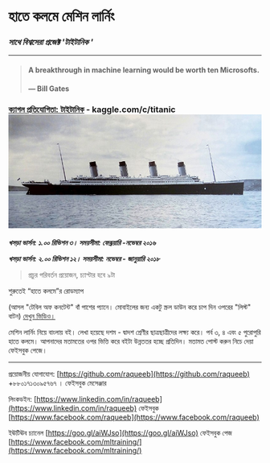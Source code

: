 # হাতে কলমে মেশিন লার্নিং

### _সাথে বিশ্বসেরা প্রজেক্ট 'টাইটানিক '_

---

> #### A breakthrough in machine learning would be worth ten Microsofts.
>
> #### — Bill Gates

### [ক্যাগল প্রতিযোগিতা: টাইটানিক](https://www.kaggle.com/c/titanic/ "টাইটানিক ") - kaggle.com/c/titanic![](/assets/titanic-kaggle.JPG)

_**খসড়া ভার্সন: ১.০০ রিভিশন ৩। সময়সীমা:  ফেব্রূয়ারি -নভেম্বর ২০১৬**_

_**খসড়া ভার্সন: ২.০০ রিভিশন ১২। সময়সীমা: নভেম্বর  - জানুয়ারি ২০১৮**_

> প্রচুর পরিবর্তন প্রয়োজন, চ্যাপ্টার হবে ৯টা

শুরুতেই “হাতে কলমে”র রোডম্যাপ

\(আসল "টেবিল অফ কনটেন্ট" বাঁ পাশের প্যানে। মোবাইলের জন্য একটু স্ক্রল ডাউন করে চাপ দিন ওপরের "লিস্ট" বাটন\) [দেখুন ভিডিও।](https://www.facebook.com/mltraining/videos/757857641090247/) 

মেশিন লার্নিং নিয়ে বাংলায় বই। লেখা হয়েছে দশম - দ্বাদশ শ্রেণীর ছাত্রছাত্রীদের লক্ষ্য করে। পর্ব ৩, ৪ এবং ৫ পুরোপুরি হাতে কলমে। আপনাদের মতামতের ওপর ভিত্তি করে বইটা উন্নততর হচ্ছে প্রতিদিন। মতামত পোস্ট করুন নিচে দেয়া ফেইসবুক পেজে।

---

প্রয়োজনীয় যোগাযোগ: [https://github.com/raqueeb](https://github.com/raqueeb) +৮৮০১৭১৩০৯৫৭৬৭ । ফেইসবুক মেসেঞ্জার

লিংকডইন: [https://www.linkedin.com/in/raqueeb](https://www.linkedin.com/in/raqueeb) ফেইসবুক [https://www.facebook.com/raqueeb](https://www.facebook.com/raqueeb)

ইঊটিঊব চ্যানেল [https://goo.gl/aiWJso](https://goo.gl/aiWJso) ফেইসবুক পেজ [https://www.facebook.com/mltraining/](https://www.facebook.com/mltraining/)

